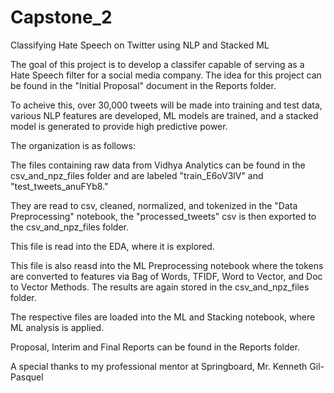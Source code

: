 # Capstone_2
Classifying Hate Speech on Twitter using NLP and Stacked ML

The goal of this project is to develop a classifer capable of serving as a Hate Speech filter for a social media company.  The idea for this project can be found in the "Initial Proposal" document in the Reports folder.

To acheive this, over 30,000 tweets will be made into training and test data, various NLP features are developed, ML models are trained, and a stacked model is generated to provide high predictive power.

The organization is as follows:

The files containing raw data from Vidhya Analytics can be found in the csv_and_npz_files folder and are labeled "train_E6oV3lV" and "test_tweets_anuFYb8."

They are read to csv, cleaned, normalized, and tokenized in the "Data Preprocessing" notebook, the "processed_tweets" csv is then exported to the csv_and_npz_files folder.

This file is read into the EDA, where it is explored.

This file is also reasd into the ML Preprocessing notebook where the tokens are converted to features via Bag of Words, TFIDF, Word to Vector, and Doc to Vector Methods.  The results are again stored in the csv_and_npz_files folder.

The respective files are loaded into the ML and Stacking notebook, where ML analysis is applied.

Proposal, Interim and Final Reports can be found in the Reports folder.

A special thanks to my professional mentor at Springboard, Mr. Kenneth Gil-Pasquel

